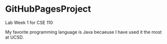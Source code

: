 # GitHubPagesProject
Lab Week 1 for CSE 110

My favorite programming language is Java becaeuse I have used it the most at UCSD. 
